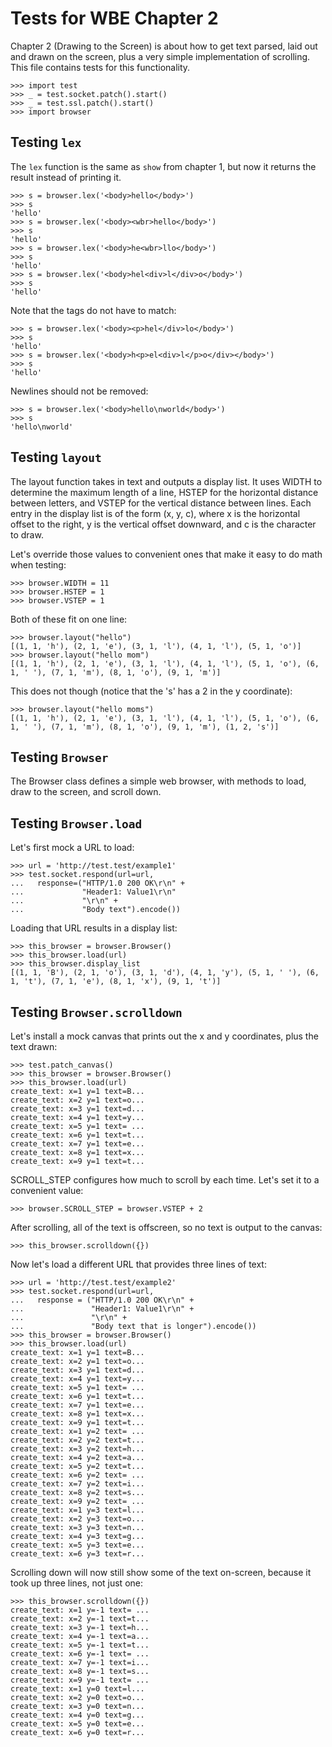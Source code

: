 Tests for WBE Chapter 2
=======================

Chapter 2 (Drawing to the Screen) is about how to get text parsed, laid out
and drawn on the screen, plus a very simple implementation of scrolling. This
file contains tests for this functionality.

    >>> import test
    >>> _ = test.socket.patch().start()
    >>> _ = test.ssl.patch().start()
    >>> import browser

Testing `lex`
-------------

The `lex` function is the same as `show` from chapter 1, but now it returns
  the result instead of printing it.

    >>> s = browser.lex('<body>hello</body>')
    >>> s
    'hello'
    >>> s = browser.lex('<body><wbr>hello</body>')
    >>> s
    'hello'
    >>> s = browser.lex('<body>he<wbr>llo</body>')
    >>> s
    'hello'
    >>> s = browser.lex('<body>hel<div>l</div>o</body>')
    >>> s
    'hello'

Note that the tags do not have to match:

    >>> s = browser.lex('<body><p>hel</div>lo</body>')
    >>> s
    'hello'
    >>> s = browser.lex('<body>h<p>el<div>l</p>o</div></body>')
    >>> s
    'hello'
    
Newlines should not be removed:

    >>> s = browser.lex('<body>hello\nworld</body>')
    >>> s
    'hello\nworld'


Testing `layout`
----------------

The layout function takes in text and outputs a display list. It uses WIDTH to
determine the maximum length of a line, HSTEP for the horizontal distance
between letters, and VSTEP for the vertical distance between lines. Each entry
in the display list is of the form (x, y, c), where x is the horizontal offset
to the right, y is the vertical offset downward, and c is the character to
draw.

Let's override those values to convenient ones that make it easy to do math
when testing:

    >>> browser.WIDTH = 11
    >>> browser.HSTEP = 1
    >>> browser.VSTEP = 1

Both of these fit on one line:

    >>> browser.layout("hello")
    [(1, 1, 'h'), (2, 1, 'e'), (3, 1, 'l'), (4, 1, 'l'), (5, 1, 'o')]
    >>> browser.layout("hello mom")
    [(1, 1, 'h'), (2, 1, 'e'), (3, 1, 'l'), (4, 1, 'l'), (5, 1, 'o'), (6, 1, ' '), (7, 1, 'm'), (8, 1, 'o'), (9, 1, 'm')]

This does not though (notice that the 's' has a 2 in the y coordinate):

    >>> browser.layout("hello moms")
    [(1, 1, 'h'), (2, 1, 'e'), (3, 1, 'l'), (4, 1, 'l'), (5, 1, 'o'), (6, 1, ' '), (7, 1, 'm'), (8, 1, 'o'), (9, 1, 'm'), (1, 2, 's')]


Testing `Browser`
-----------------

The Browser class defines a simple web browser, with methods to load,
draw to the screen, and scroll down.

Testing `Browser.load`
----------------------

Let's first mock a URL to load:

    >>> url = 'http://test.test/example1'
    >>> test.socket.respond(url=url, 
    ...   response=("HTTP/1.0 200 OK\r\n" +
    ...             "Header1: Value1\r\n"
    ...             "\r\n" +
    ...             "Body text").encode())

Loading that URL results in a display list:

    >>> this_browser = browser.Browser()
    >>> this_browser.load(url)
    >>> this_browser.display_list
    [(1, 1, 'B'), (2, 1, 'o'), (3, 1, 'd'), (4, 1, 'y'), (5, 1, ' '), (6, 1, 't'), (7, 1, 'e'), (8, 1, 'x'), (9, 1, 't')]


Testing `Browser.scrolldown`
----------------------------

Let's install a mock canvas that prints out the x and y coordinates, plus
the text drawn:

    >>> test.patch_canvas()
    >>> this_browser = browser.Browser()
    >>> this_browser.load(url)
    create_text: x=1 y=1 text=B...
    create_text: x=2 y=1 text=o...
    create_text: x=3 y=1 text=d...
    create_text: x=4 y=1 text=y...
    create_text: x=5 y=1 text= ...
    create_text: x=6 y=1 text=t...
    create_text: x=7 y=1 text=e...
    create_text: x=8 y=1 text=x...
    create_text: x=9 y=1 text=t...

SCROLL_STEP configures how much to scroll by each time. Let's set it to
a convenient value:

    >>> browser.SCROLL_STEP = browser.VSTEP + 2

After scrolling, all of the text is offscreen, so no text is output to the
canvas:

    >>> this_browser.scrolldown({})

Now let's load a different URL that provides three lines of text:

    >>> url = 'http://test.test/example2'
    >>> test.socket.respond(url=url, 
    ...   response = ("HTTP/1.0 200 OK\r\n" +
    ...               "Header1: Value1\r\n" + 
    ...               "\r\n" +
    ...               "Body text that is longer").encode())
    >>> this_browser = browser.Browser()
    >>> this_browser.load(url)
    create_text: x=1 y=1 text=B...
    create_text: x=2 y=1 text=o...
    create_text: x=3 y=1 text=d...
    create_text: x=4 y=1 text=y...
    create_text: x=5 y=1 text= ...
    create_text: x=6 y=1 text=t...
    create_text: x=7 y=1 text=e...
    create_text: x=8 y=1 text=x...
    create_text: x=9 y=1 text=t...
    create_text: x=1 y=2 text= ...
    create_text: x=2 y=2 text=t...
    create_text: x=3 y=2 text=h...
    create_text: x=4 y=2 text=a...
    create_text: x=5 y=2 text=t...
    create_text: x=6 y=2 text= ...
    create_text: x=7 y=2 text=i...
    create_text: x=8 y=2 text=s...
    create_text: x=9 y=2 text= ...
    create_text: x=1 y=3 text=l...
    create_text: x=2 y=3 text=o...
    create_text: x=3 y=3 text=n...
    create_text: x=4 y=3 text=g...
    create_text: x=5 y=3 text=e...
    create_text: x=6 y=3 text=r...

Scrolling down will now still show some of the text on-screen, because it took
up three lines, not just one:

    >>> this_browser.scrolldown({})
    create_text: x=1 y=-1 text= ...
    create_text: x=2 y=-1 text=t...
    create_text: x=3 y=-1 text=h...
    create_text: x=4 y=-1 text=a...
    create_text: x=5 y=-1 text=t...
    create_text: x=6 y=-1 text= ...
    create_text: x=7 y=-1 text=i...
    create_text: x=8 y=-1 text=s...
    create_text: x=9 y=-1 text= ...
    create_text: x=1 y=0 text=l...
    create_text: x=2 y=0 text=o...
    create_text: x=3 y=0 text=n...
    create_text: x=4 y=0 text=g...
    create_text: x=5 y=0 text=e...
    create_text: x=6 y=0 text=r...
